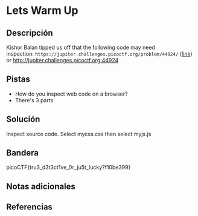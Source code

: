 # Lets Warm Up

## Descripción
Kishor Balan tipped us off that the following code may need inspection: `https://jupiter.challenges.picoctf.org/problem/44924/` ([link](https://jupiter.challenges.picoctf.org/problem/44924/)) or http://jupiter.challenges.picoctf.org:44924

## Pistas
- How do you inspect web code on a browser?
- There's 3 parts
## Solución
Inspect source code.
Select mycss.css
then select myjs.js

## Bandera
picoCTF{tru3_d3t3ct1ve_0r_ju5t_lucky?f10be399}

## Notas adicionales

## Referencias

